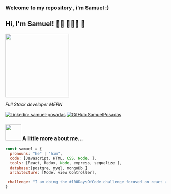 ### Welcome to my repository , i'm Samuel :) 



<h2> Hi, I'm Samuel! 👦🏽 👨🏽‍💻 👋</h2>
<img src="https://elements-cover-images-0.imgix.net/37a16df5-688a-4d87-be17-77674edea0cd?auto=compress%2Cformat&fit=max&w=1170&s=8ba017a48f2d8f3fd32fdceb83430aea" width="200">
<p><em>Full Stack developer MERN  
</em></p>

[![Linkedin: samuel-posadas](https://img.shields.io/badge/-samuelPosadas-blue?style=flat-square&logo=Linkedin&logoColor=white&link=https://www.linkedin.com/in/samuel-posadas/)](https://www.linkedin.com/in/samuel-posadas/)
[![GitHub SamuelPosadas](https://img.shields.io/github/followers/SamuelPosadas?label=follow&style=social)](https://github.com/samuelposadas)


### <img src="https://i.pinimg.com/originals/93/d3/e3/93d3e31639a4d07613de9dccdc8bd5e8.png" width="50"> A little more about me...  

```javascript
const samuel = {
  pronouns: "he" | "him",
  code: [Javascript, HTML, CSS, Node, ],
  tools: [React, Redux, Node, express, sequelize ],
  database:[postgre, myql, mongoDb ]
  architecture: [Model view Controller],
  
 challenge: "I am doing the #100DaysOfCode challenge focused on react and node"
}


